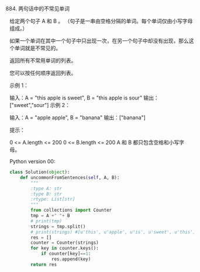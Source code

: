 884. 两句话中的不常见单词

给定两个句子 A 和 B 。 （句子是一串由空格分隔的单词。每个单词仅由小写字母组成。）

如果一个单词在其中一个句子中只出现一次，在另一个句子中却没有出现，那么这个单词就是不常见的。

返回所有不常用单词的列表。

您可以按任何顺序返回列表。

 

示例 1：

输入：A = "this apple is sweet", B = "this apple is sour"
输出：["sweet","sour"]
示例 2：

输入：A = "apple apple", B = "banana"
输出：["banana"]
 

提示：

0 <= A.length <= 200
0 <= B.length <= 200
A 和 B 都只包含空格和小写字母。

Python version 00:

```python
class Solution(object):
    def uncommonFromSentences(self, A, B):
        """
        :type A: str
        :type B: str
        :rtype: List[str]
        """
        from collections import Counter
        tmp = A +" "+ B
        # print(tmp)
        strings = tmp.split()
        # print(strings) #[u'this', u'apple', u'is', u'sweet', u'this', u'apple', u'is', u'sour']
        res = []
        counter = Counter(strings)
        for key in counter.keys():
            if counter[key]==1:
                res.append(key)
        return res
```